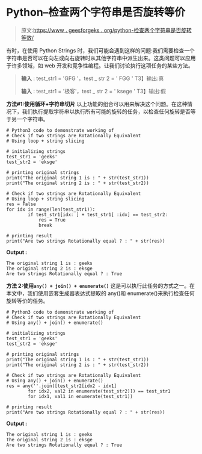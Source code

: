 # Python–检查两个字符串是否旋转等价

> 原文:[https://www . geesforgeks . org/python-检查两个字符串是否旋转等效/](https://www.geeksforgeeks.org/python-check-if-two-strings-are-rotationally-equivalent/)

有时，在使用 Python Strings 时，我们可能会遇到这样的问题:我们需要检查一个字符串是否可以在向左或向右旋转时从其他字符串中派生出来。这类问题可以应用于许多领域，如 web 开发和竞争性编程。让我们讨论执行这项任务的某些方法。

> **输入** : test_str1 = 'GFG '，test _ str 2 = ' FGG '
> T3】输出:真
> 
> **输入** : test_str1 = '极客'，test _ str 2 = ' ksege '
> T3】输出:假

**方法#1:使用循环+字符串切片**
以上功能的组合可以用来解决这个问题。在这种情况下，我们执行提取字符串以执行所有可能的旋转的任务，以检查任何旋转是否等于另一个字符串。

```
# Python3 code to demonstrate working of 
# Check if two strings are Rotationally Equivalent
# Using loop + string slicing

# initializing strings
test_str1 = 'geeks'
test_str2 = 'eksge'

# printing original strings
print("The original string 1 is : " + str(test_str1))
print("The original string 2 is : " + str(test_str2))

# Check if two strings are Rotationally Equivalent
# Using loop + string slicing
res = False
for idx in range(len(test_str1)):
        if test_str1[idx: ] + test_str1[ :idx] == test_str2:
            res = True
            break

# printing result 
print("Are two strings Rotationally equal ? : " + str(res)) 
```

**Output :**

```
The original string 1 is : geeks
The original string 2 is : eksge
Are two strings Rotationally equal ? : True

```

**方法 2:使用`any() + join() + enumerate()`**
这是可以执行此任务的方式之一。在本文中，我们使用嵌套生成器表达式提取的 any()和 enumerate()来执行检查任何旋转等价的任务。

```
# Python3 code to demonstrate working of 
# Check if two strings are Rotationally Equivalent
# Using any() + join() + enumerate()

# initializing strings
test_str1 = 'geeks'
test_str2 = 'eksge'

# printing original strings
print("The original string 1 is : " + str(test_str1))
print("The original string 2 is : " + str(test_str2))

# Check if two strings are Rotationally Equivalent
# Using any() + join() + enumerate()
res = any(''.join([test_str2[idx2 - idx1] 
        for idx2, val2 in enumerate(test_str2)]) == test_str1
        for idx1, val1 in enumerate(test_str1))

# printing result 
print("Are two strings Rotationally equal ? : " + str(res)) 
```

**Output :**

```
The original string 1 is : geeks
The original string 2 is : eksge
Are two strings Rotationally equal ? : True

```